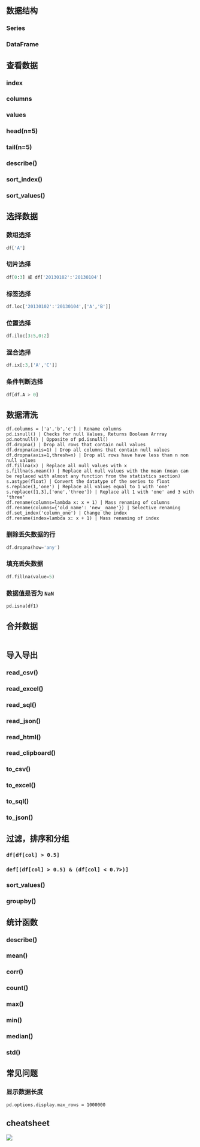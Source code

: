 ## 数据结构

### Series

### DataFrame

## 查看数据

### index

### columns

### values

### head(n=5)

### tail(n=5)

### describe()

### sort_index()

### sort_values()

## 选择数据

### 数组选择

```python
df['A']
```

### 切片选择

```python
df[0:3] 或 df['20130102':'20130104']
```

### 标签选择

```python
df.loc['20130102':'20130104',['A','B']]
```

### 位置选择

```python
df.iloc[3:5,0:2]
```

### 混合选择

```python
df.ix[:3,['A','C']]
```

### 条件判断选择

```python
df[df.A > 0]
```

## 数据清洗

```
df.columns = ['a','b','c'] | Rename columns
pd.isnull() | Checks for null Values, Returns Boolean Arrray
pd.notnull() | Opposite of pd.isnull()
df.dropna() | Drop all rows that contain null values
df.dropna(axis=1) | Drop all columns that contain null values
df.dropna(axis=1,thresh=n) | Drop all rows have have less than n non null values
df.fillna(x) | Replace all null values with x
s.fillna(s.mean()) | Replace all null values with the mean (mean can be replaced with almost any function from the statistics section)
s.astype(float) | Convert the datatype of the series to float
s.replace(1,'one') | Replace all values equal to 1 with 'one'
s.replace([1,3],['one','three']) | Replace all 1 with 'one' and 3 with 'three'
df.rename(columns=lambda x: x + 1) | Mass renaming of columns
df.rename(columns={'old_name': 'new_ name'}) | Selective renaming
df.set_index('column_one') | Change the index
df.rename(index=lambda x: x + 1) | Mass renaming of index
```

### 删除丢失数据的行

```python
df.dropna(how='any')
```

### 填充丢失数据

```python
df.fillna(value=5)
```

### 数据值是否为 `NaN`

```python
pd.isna(df1)
```

## 合并数据

```python

```

## 导入导出

### read_csv()

### read_excel()

### read_sql()

### read_json()

### read_html()

### read_clipboard()

### to_csv()

### to_excel()

### to_sql()

### to_json()

## 过滤，排序和分组

### `df[df[col] > 0.5]`

### `def[(df[col] > 0.5) & (df[col] < 0.7>)]`

### sort_values()

### groupby()

## 统计函数

### describe()

### mean()

### corr()

### count()

### max()

### min()

### median()

### std()

## 常见问题

### 显示数据长度

```
pd.options.display.max_rows = 1000000
```

## cheatsheet

![](https://raw.githubusercontent.com/kailashahirwar/cheatsheets-ai/master/Pandas-3.png)
